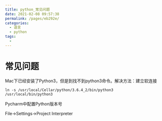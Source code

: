 ```yaml
---
title: python_常见问题
date: 2021-02-08 09:57:38
permalink: /pages/eb292e/
categories:
  - 语言
  - python
tags:
  - 
---
```

# 常见问题

Mac下已经安装了Python3，但是到找不到python3命令。解决方法：建立软连接

```shell
ln -s /usr/local/Cellar/python/3.6.4_2/bin/python3 /usr/local/bin/python3
```

Pycharm中配置Python版本号

File->Settings->Project Interpreter